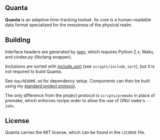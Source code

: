 
## Quanta

**Quanta** is an adaptive time-tracking toolset. Its core is a human-readable
data format specialized for the messiness of the physical realm.

## Building

Interface headers are generated by [igen](https://github.com/komiga/igen),
which requires Python 2.x, Mako, and cindex.py (libclang wrapper).

Inclusions are sorted with [include_sort](https://github.com/komiga/include_sort)
(see `scripts/include_sort`), but it is not required to build Quanta.

See `dep/README.md` for dependency setup. Components can then be built using
my [standard project protocol](http://komiga.com/pp-cpp).

The only difference from the project protocol is `scripts/premake` in place of
premake, which enforces recipe order to allow the use of GNU make's `--jobs`.

## License

Quanta carries the MIT license, which can be found in the `LICENSE` file.
